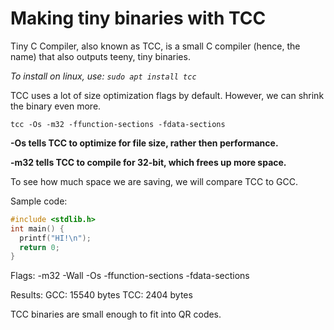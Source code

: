 # Making tiny binaries with TCC

Tiny C Compiler, also known as TCC, is a small C compiler (hence, the name) that also outputs teeny, tiny binaries.

_To install on linux, use:
`sudo apt install tcc`_

TCC uses a lot of size optimization flags by default. However, we can shrink the binary even more.

`tcc -Os -m32 -ffunction-sections -fdata-sections`

**-Os tells TCC to optimize for file size, rather then performance.**

**-m32 tells TCC to compile for 32-bit, which frees up more space.**

To see how much space we are saving, we will compare TCC to GCC.

Sample code:

```cpp
#include <stdlib.h>
int main() {
  printf("HI!\n");
  return 0;
}
```

Flags:
-m32 -Wall -Os -ffunction-sections -fdata-sections

Results:
GCC: 15540 bytes
TCC: 2404 bytes

TCC binaries are small enough to fit into QR codes.
